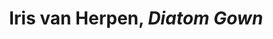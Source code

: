 ---
title: Iris van Herpen, *Diatom Gown*
layout: entry
presentation: side-by-side
object:
  - id: ptl-24721
order: 455
menu: false
---